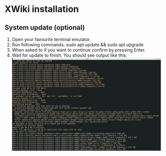 # XWiki installation
## System update (optional)
1. Open your favourite terminal emulator.
2. Run following commands:
	sudo apt update && sudo apt upgrade
4. When asked to if you want to continue confirm by pressing Enter.
3. Wait for update to finish. You should see output like this:
   ![System update](system-update.png)
